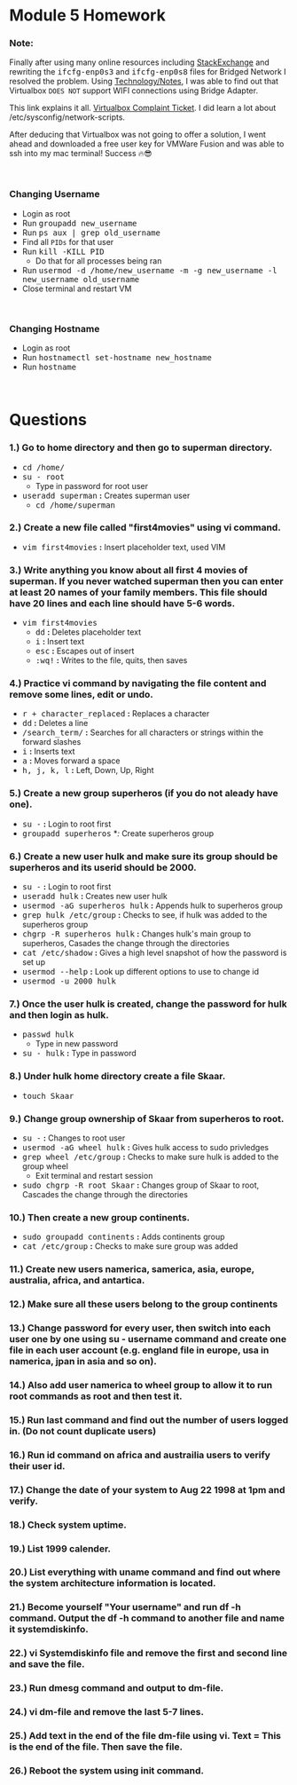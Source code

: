 # **Module 5 Homework**

### **Note:** 

<p>

Finally after using many online resources including [StackExchange](https://superuser.com/questions/1313692/how-to-setup-a-bridge-connection-for-enp0s3-centos7-on-oracle-virtualbox) and rewriting the <kbd>ifcfg-enp0s3</kbd> and <kbd>ifcfg-enp0s8</kbd> files for Bridged Network I resolved the problem. Using [Technology/Notes](https://sites.google.com/site/technologyslashnotes/home/linux/configure-networks-centos7-on-virtualbox),  I was able to find out that Virtualbox `DOES NOT` support WIFI connections using Bridge Adapter. 

This link explains it all. [Virtualbox Complaint Ticket](https://www.virtualbox.org/ticket/10019). I did learn a lot about /etc/sysconfig/network-scripts.

</p> 

<p>

After deducing that Virtualbox was not going to offer a solution, I went ahead and downloaded a free user key for VMWare Fusion and was able to ssh into my mac terminal! Success 🔥😎

</p>


&nbsp;

### **Changing Username**
  * Login as root
  * Run <kbd>groupadd new_username</kbd>
  * Run <kbd>ps aux | grep old_username</kbd>
  * Find all `PIDs` for that user
  * Run <kbd>kill -KILL PID</kbd>
    * Do that for all processes being ran
  * Run <kbd>usermod -d /home/new_username -m -g new_username -l new_username old_username</kbd>
  * Close terminal and restart VM

&nbsp;

### **Changing Hostname**
  * Login as root
  * Run <kbd>hostnamectl set-hostname new_hostname</kbd>
  * Run <kbd>hostname</kbd>

&nbsp;

# **Questions**

### **1.)** Go to home directory and then go to superman directory.
  * <kbd>cd /home/</kbd>
  * <kbd>su - root</kbd>
    * Type in password for root user
  * <kbd>useradd superman</kbd> **:** Creates superman user
    * <kbd>cd /home/superman</kbd>

### **2.)** Create a new file called "first4movies" using vi command.
  * <kbd>vim first4movies</kbd> **:** Insert placeholder text, used VIM

### **3.)** Write anything you know about all first 4 movies of superman. If you never watched superman then you can enter at least 20 names of your family members. This file should have 20 lines and each line should have 5-6 words. 
  * <kbd>vim first4movies</kbd>
    * <kbd>dd</kbd> **:** Deletes placeholder text
    * <kbd>i</kbd> **:** Insert text
    * <kbd>esc</kbd> **:** Escapes out of insert
    * <kbd>:wq!</kbd> **:** Writes to the file, quits, then saves

### **4.)** Practice vi command by navigating the file content and remove some lines, edit or undo.
  * <kbd>r + character_replaced</kbd> **:** Replaces a character
  * <kbd>dd</kbd> **:** Deletes a line
  * <kbd>/search_term/</kbd> **:** Searches for all characters or strings within the forward slashes
  * <kbd>i</kbd> **:** Inserts text
  * <kbd>a</kbd> **:** Moves forward a space
  * <kbd>h, j, k, l</kbd> **:** Left, Down, Up, Right

### **5.)** Create a new group superheros (if you do not aleady have one).
  * <kbd>su -</kbd> **:** Login to root first
  * <kbd>groupadd superheros</kbd> **:* Create superheros group

### **6.)** Create a new user hulk and make sure its group should be superheros and its userid should be 2000.  
  * <kbd>su -</kbd> **:** Login to root first
  * <kbd>useradd hulk</kbd> **:** Creates new user hulk
  * <kbd>usermod -aG superheros hulk</kbd> **:** Appends hulk to superheros group
  * <kbd>grep hulk /etc/group</kbd> **:** Checks to see, if hulk was added to the superheros group
  * <kbd>chgrp -R superheros hulk</kbd> **:** Changes hulk's main group to superheros, Casades the change through the directories
  * <kbd>cat /etc/shadow</kbd> **:** Gives a high level snapshot of how the password is set up
  * <kbd>usermod --help</kbd> **:** Look up different options to use to change id
  * <kbd>usermod -u 2000 hulk</kbd>

### **7.)** Once the user hulk is created, change the password for hulk and then login as hulk.
  * <kbd>passwd hulk</kbd>
    * Type in new password
  * <kbd>su - hulk</kbd> **:** Type in password

### **8.)** Under hulk home directory create a file Skaar.
  * <kbd>touch Skaar</kbd>

### **9.)** Change group ownership of Skaar from superheros to root.
  * <kbd>su -</kbd> **:** Changes to root user
  * <kbd>usermod -aG wheel hulk</kbd> **:** Gives hulk access to sudo privledges
  * <kbd>grep wheel /etc/group</kbd> **:** Checks to make sure hulk is added to the group wheel
    * Exit terminal and restart session
  * <kbd>sudo chgrp -R root Skaar</kbd> **:** Changes group of Skaar to root, Cascades the change through the directories

### **10.)** Then create a new group continents.
  * <kbd>sudo groupadd continents</kbd> **:** Adds continents group
  * <kbd>cat /etc/group</kbd> **:** Checks to make sure group was added

### **11.)** Create new users namerica, samerica, asia, europe, australia, africa, and antartica.

### **12.)** Make sure all these users belong to the group continents

### **13.)** Change password for every user, then switch into each user one by one using su - username command and create one file in each user account (e.g. england file in europe, usa in namerica, jpan in asia and so on).

### **14.)** Also add user namerica to wheel group to allow it to run root commands as root and then test it.

### **15.)** Run last command and find out the number of users logged in. (Do not count duplicate users)

### **16.)** Run id command on africa and austrailia users to verify their user id.

### **17.)** Change the date of your system to Aug 22 1998 at 1pm and verify.

### **18.)** Check system uptime.

### **19.)** List 1999 calender.

### **20.)** List everything with uname command and find out where the system architecture information is located.

### **21.)** Become yourself "Your username" and run df -h command. Output the df -h command to another file and name it systemdiskinfo.

### **22.)** vi Systemdiskinfo file and remove the first and second line and save the file.

### **23.)** Run dmesg command and output to dm-file.

### **24.)** vi dm-file and remove the last 5-7 lines.

### **25.)** Add text in the end of the file dm-file using vi. Text = This is the end of the file. Then save the file.

### **26.)** Reboot the system using init command.


